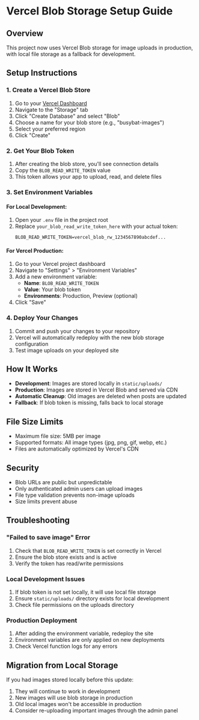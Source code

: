 # Vercel Blob Storage Setup Guide

## Overview

This project now uses Vercel Blob storage for image uploads in production, with local file storage as a fallback for development.

## Setup Instructions

### 1. Create a Vercel Blob Store

1. Go to your [Vercel Dashboard](https://vercel.com/dashboard)
2. Navigate to the "Storage" tab
3. Click "Create Database" and select "Blob"
4. Choose a name for your blob store (e.g., "busybat-images")
5. Select your preferred region
6. Click "Create"

### 2. Get Your Blob Token

1. After creating the blob store, you'll see connection details
2. Copy the `BLOB_READ_WRITE_TOKEN` value
3. This token allows your app to upload, read, and delete files

### 3. Set Environment Variables

#### For Local Development:

1. Open your `.env` file in the project root
2. Replace `your_blob_read_write_token_here` with your actual token:
   ```
   BLOB_READ_WRITE_TOKEN=vercel_blob_rw_1234567890abcdef...
   ```

#### For Vercel Production:

1. Go to your Vercel project dashboard
2. Navigate to "Settings" > "Environment Variables"
3. Add a new environment variable:
   - **Name**: `BLOB_READ_WRITE_TOKEN`
   - **Value**: Your blob token
   - **Environments**: Production, Preview (optional)
4. Click "Save"

### 4. Deploy Your Changes

1. Commit and push your changes to your repository
2. Vercel will automatically redeploy with the new blob storage configuration
3. Test image uploads on your deployed site

## How It Works

- **Development**: Images are stored locally in `static/uploads/`
- **Production**: Images are stored in Vercel Blob and served via CDN
- **Automatic Cleanup**: Old images are deleted when posts are updated
- **Fallback**: If blob token is missing, falls back to local storage

## File Size Limits

- Maximum file size: 5MB per image
- Supported formats: All image types (jpg, png, gif, webp, etc.)
- Files are automatically optimized by Vercel's CDN

## Security

- Blob URLs are public but unpredictable
- Only authenticated admin users can upload images
- File type validation prevents non-image uploads
- Size limits prevent abuse

## Troubleshooting

### "Failed to save image" Error

1. Check that `BLOB_READ_WRITE_TOKEN` is set correctly in Vercel
2. Ensure the blob store exists and is active
3. Verify the token has read/write permissions

### Local Development Issues

1. If blob token is not set locally, it will use local file storage
2. Ensure `static/uploads/` directory exists for local development
3. Check file permissions on the uploads directory

### Production Deployment

1. After adding the environment variable, redeploy the site
2. Environment variables are only applied on new deployments
3. Check Vercel function logs for any errors

## Migration from Local Storage

If you had images stored locally before this update:

1. They will continue to work in development
2. New images will use blob storage in production
3. Old local images won't be accessible in production
4. Consider re-uploading important images through the admin panel
